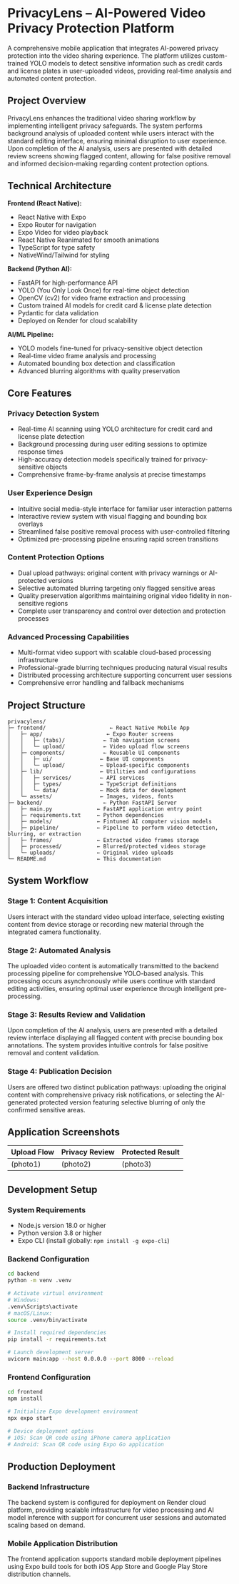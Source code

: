 # PrivacyLens – AI-Powered Video Privacy Protection Platform

A comprehensive mobile application that integrates AI-powered privacy protection into the video sharing experience. The platform utilizes custom-trained YOLO models to detect sensitive information such as credit cards and license plates in user-uploaded videos, providing real-time analysis and automated content protection.

## Project Overview

PrivacyLens enhances the traditional video sharing workflow by implementing intelligent privacy safeguards. The system performs background analysis of uploaded content while users interact with the standard editing interface, ensuring minimal disruption to user experience. Upon completion of the AI analysis, users are presented with detailed review screens showing flagged content, allowing for false positive removal and informed decision-making regarding content protection options.

## Technical Architecture

**Frontend (React Native):**
- React Native with Expo
- Expo Router for navigation
- Expo Video for video playback
- React Native Reanimated for smooth animations
- TypeScript for type safety
- NativeWind/Tailwind for styling

**Backend (Python AI):**
- FastAPI for high-performance API
- YOLO (You Only Look Once) for real-time object detection
- OpenCV (cv2) for video frame extraction and processing
- Custom trained AI models for credit card & license plate detection
- Pydantic for data validation
- Deployed on Render for cloud scalability

**AI/ML Pipeline:**
- YOLO models fine-tuned for privacy-sensitive object detection
- Real-time video frame analysis and processing
- Automated bounding box detection and classification
- Advanced blurring algorithms with quality preservation

## Core Features

### Privacy Detection System
- Real-time AI scanning using YOLO architecture for credit card and license plate detection
- Background processing during user editing sessions to optimize response times
- High-accuracy detection models specifically trained for privacy-sensitive objects
- Comprehensive frame-by-frame analysis at precise timestamps

### User Experience Design
- Intuitive social media-style interface for familiar user interaction patterns
- Interactive review system with visual flagging and bounding box overlays
- Streamlined false positive removal process with user-controlled filtering
- Optimized pre-processing pipeline ensuring rapid screen transitions

### Content Protection Options
- Dual upload pathways: original content with privacy warnings or AI-protected versions
- Selective automated blurring targeting only flagged sensitive areas
- Quality preservation algorithms maintaining original video fidelity in non-sensitive regions
- Complete user transparency and control over detection and protection processes

### Advanced Processing Capabilities
- Multi-format video support with scalable cloud-based processing infrastructure
- Professional-grade blurring techniques producing natural visual results
- Distributed processing architecture supporting concurrent user sessions
- Comprehensive error handling and fallback mechanisms
  
## Project Structure

```
privacylens/
├─ frontend/                    ← React Native Mobile App
│   ├─ app/                    ← Expo Router screens
│   │   ├─ (tabs)/            ← Tab navigation screens
│   │   └─ upload/            ← Video upload flow screens
│   ├─ components/            ← Reusable UI components
│   │   ├─ ui/               ← Base UI components
│   │   └─ upload/           ← Upload-specific components
│   ├─ lib/                  ← Utilities and configurations
│   │   ├─ services/         ← API services
│   │   ├─ types/            ← TypeScript definitions
│   │   └─ data/             ← Mock data for development
│   └─ assets/               ← Images, videos, fonts
├─ backend/                   ← Python FastAPI Server
│   ├─ main.py              ← FastAPI application entry point
│   ├─ requirements.txt     ← Python dependencies
│   ├─ models/              ← Fintuned AI computer vision models
│   ├─ pipeline/            ← Pipeline to perform video detection, blurring, or extraction
│   ├─ frames/              ← Extracted video frames storage
│   ├─ processed/           ← Blurred/protected videos storage
│   └─ uploads/             ← Original video uploads
└─ README.md                ← This documentation
```

## System Workflow

### Stage 1: Content Acquisition
Users interact with the standard video upload interface, selecting existing content from device storage or recording new material through the integrated camera functionality.

### Stage 2: Automated Analysis
The uploaded video content is automatically transmitted to the backend processing pipeline for comprehensive YOLO-based analysis. This processing occurs asynchronously while users continue with standard editing activities, ensuring optimal user experience through intelligent pre-processing.

### Stage 3: Results Review and Validation
Upon completion of the AI analysis, users are presented with a detailed review interface displaying all flagged content with precise bounding box annotations. The system provides intuitive controls for false positive removal and content validation.

### Stage 4: Publication Decision
Users are offered two distinct publication pathways: uploading the original content with comprehensive privacy risk notifications, or selecting the AI-generated protected version featuring selective blurring of only the confirmed sensitive areas.

## Application Screenshots

| Upload Flow | Privacy Review | Protected Result |
|-------------|----------------|------------------|
| (photo1) | (photo2) | (photo3) |

## Development Setup

### System Requirements
- Node.js version 18.0 or higher
- Python version 3.8 or higher
- Expo CLI (install globally: `npm install -g expo-cli`)

### Backend Configuration
```bash
cd backend
python -m venv .venv

# Activate virtual environment
# Windows:
.venv\Scripts\activate
# macOS/Linux:
source .venv/bin/activate

# Install required dependencies
pip install -r requirements.txt

# Launch development server
uvicorn main:app --host 0.0.0.0 --port 8000 --reload
```

### Frontend Configuration
```bash
cd frontend
npm install

# Initialize Expo development environment
npx expo start

# Device deployment options
# iOS: Scan QR code using iPhone camera application
# Android: Scan QR code using Expo Go application
```

## Production Deployment

### Backend Infrastructure
The backend system is configured for deployment on Render cloud platform, providing scalable infrastructure for video processing and AI model inference with support for concurrent user sessions and automated scaling based on demand.

### Mobile Application Distribution
The frontend application supports standard mobile deployment pipelines using Expo build tools for both iOS App Store and Google Play Store distribution channels.